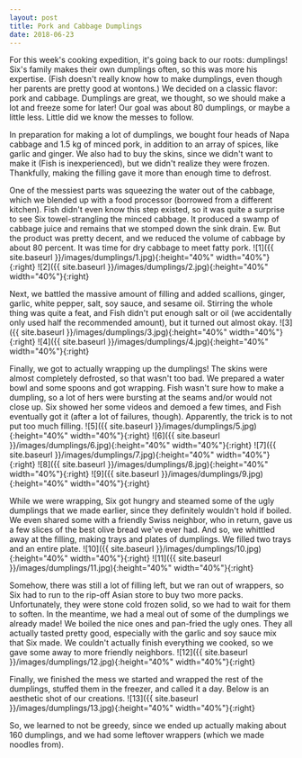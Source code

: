 ```yaml
---
layout: post
title: Pork and Cabbage Dumplings
date: 2018-06-23
---
```

For this week's cooking expedition, it's going back to our roots: dumplings! Six's family makes their own dumplings often, so this was more his expertise. (Fish doesn't really know how to make dumplings, even though her parents are pretty good at wontons.) We decided on a classic flavor: pork and cabbage. Dumplings are great, we thought, so we should make a lot and freeze some for later! Our goal was about 80 dumplings, or maybe a little less. Little did we know the messes to follow.

In preparation for making a lot of dumplings, we bought four heads of Napa cabbage and 1.5 kg of minced pork, in addition to an array of spices, like garlic and ginger. We also had to buy the skins, since we didn't want to make it (Fish is inexperienced), but we didn't realize they were frozen. Thankfully, making the filling gave it more than enough time to defrost.

One of the messiest parts was squeezing the water out of the cabbage, which we blended up with a food processor (borrowed from a different kitchen). Fish didn't even know this step existed, so it was quite a surprise to see Six towel-strangling the minced cabbage. It produced a swamp of cabbage juice and remains that we stomped down the sink drain. Ew. But the product was pretty decent, and we reduced the volume of cabbage by about 80 percent. It was time for dry cabbage to meet fatty pork.
![1]({{ site.baseurl }}/images/dumplings/1.jpg){:height="40%" width="40%"}{:right}
![2]({{ site.baseurl }}/images/dumplings/2.jpg){:height="40%" width="40%"}{:right}

Next, we battled the massive amount of filling and added scallions, ginger, garlic, white pepper, salt, soy sauce, and sesame oil. Stirring the whole thing was quite a feat, and Fish didn't put enough salt or oil (we accidentally only used half the recommended amount), but it turned out almost okay.
![3]({{ site.baseurl }}/images/dumplings/3.jpg){:height="40%" width="40%"}{:right}
![4]({{ site.baseurl }}/images/dumplings/4.jpg){:height="40%" width="40%"}{:right}

Finally, we got to actually wrapping up the dumplings! The skins were almost completely defrosted, so that wasn't too bad. We prepared a water bowl and some spoons and got wrapping. Fish wasn't sure how to make a dumpling, so a lot of hers were bursting at the seams and/or would not close up. Six showed her some videos and demoed a few times, and Fish eventually got it (after a lot of failures, though). Apparently, the trick is to not put too much filling.
![5]({{ site.baseurl }}/images/dumplings/5.jpg){:height="40%" width="40%"}{:right}
![6]({{ site.baseurl }}/images/dumplings/6.jpg){:height="40%" width="40%"}{:right}
![7]({{ site.baseurl }}/images/dumplings/7.jpg){:height="40%" width="40%"}{:right}
![8]({{ site.baseurl }}/images/dumplings/8.jpg){:height="40%" width="40%"}{:right}
![9]({{ site.baseurl }}/images/dumplings/9.jpg){:height="40%" width="40%"}{:right}

While we were wrapping, Six got hungry and steamed some of the ugly dumplings that we made earlier, since they definitely wouldn't hold if boiled. We even shared some with a friendly Swiss neighbor, who in return, gave us a few slices of the best olive bread we've ever had. And so, we whittled away at the filling, making trays and plates of dumplings. We filled two trays and an entire plate.
![10]({{ site.baseurl }}/images/dumplings/10.jpg){:height="40%" width="40%"}{:right}
![11]({{ site.baseurl }}/images/dumplings/11.jpg){:height="40%" width="40%"}{:right}

Somehow, there was still a lot of filling left, but we ran out of wrappers, so Six had to run to the rip-off Asian store to buy two more packs. Unfortunately, they were stone cold frozen solid, so we had to wait for them to soften. In the meantime, we had a meal out of some of the dumplings we already made! We boiled the nice ones and pan-fried the ugly ones. They all actually tasted pretty good, especially with the garlic and soy sauce mix that Six made. We couldn't actually finish everything we cooked, so we gave some away to more friendly neighbors.
![12]({{ site.baseurl }}/images/dumplings/12.jpg){:height="40%" width="40%"}{:right}

Finally, we finished the mess we started and wrapped the rest of the dumplings, stuffed them in the freezer, and called it a day. Below is an aesthetic shot of our creations.
![13]({{ site.baseurl }}/images/dumplings/13.jpg){:height="40%" width="40%"}{:right}

So, we learned to not be greedy, since we ended up actually making about 160 dumplings, and we had some leftover wrappers (which we made noodles from).
